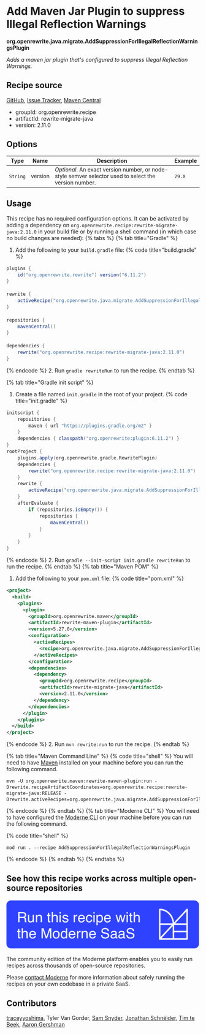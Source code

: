 # Add Maven Jar Plugin to suppress Illegal Reflection Warnings

**org.openrewrite.java.migrate.AddSuppressionForIllegalReflectionWarningsPlugin**

_Adds a maven jar plugin that's configured to suppress Illegal Reflection Warnings._

## Recipe source

[GitHub](https://github.com/openrewrite/rewrite-migrate-java/blob/main/src/main/java/org/openrewrite/java/migrate/AddSuppressionForIllegalReflectionWarningsPlugin.java), [Issue Tracker](https://github.com/openrewrite/rewrite-migrate-java/issues), [Maven Central](https://central.sonatype.com/artifact/org.openrewrite.recipe/rewrite-migrate-java/2.11.0/jar)

* groupId: org.openrewrite.recipe
* artifactId: rewrite-migrate-java
* version: 2.11.0

## Options

| Type | Name | Description | Example |
| -- | -- | -- | -- |
| `String` | version | *Optional*. An exact version number, or node-style semver selector used to select the version number. | `29.X` |


## Usage

This recipe has no required configuration options. It can be activated by adding a dependency on `org.openrewrite.recipe:rewrite-migrate-java:2.11.0` in your build file or by running a shell command (in which case no build changes are needed): 
{% tabs %}
{% tab title="Gradle" %}
1. Add the following to your `build.gradle` file:
{% code title="build.gradle" %}
```groovy
plugins {
    id("org.openrewrite.rewrite") version("6.11.2")
}

rewrite {
    activeRecipe("org.openrewrite.java.migrate.AddSuppressionForIllegalReflectionWarningsPlugin")
}

repositories {
    mavenCentral()
}

dependencies {
    rewrite("org.openrewrite.recipe:rewrite-migrate-java:2.11.0")
}
```
{% endcode %}
2. Run `gradle rewriteRun` to run the recipe.
{% endtab %}

{% tab title="Gradle init script" %}
1. Create a file named `init.gradle` in the root of your project.
{% code title="init.gradle" %}
```groovy
initscript {
    repositories {
        maven { url "https://plugins.gradle.org/m2" }
    }
    dependencies { classpath("org.openrewrite:plugin:6.11.2") }
}
rootProject {
    plugins.apply(org.openrewrite.gradle.RewritePlugin)
    dependencies {
        rewrite("org.openrewrite.recipe:rewrite-migrate-java:2.11.0")
    }
    rewrite {
        activeRecipe("org.openrewrite.java.migrate.AddSuppressionForIllegalReflectionWarningsPlugin")
    }
    afterEvaluate {
        if (repositories.isEmpty()) {
            repositories {
                mavenCentral()
            }
        }
    }
}
```
{% endcode %}
2. Run `gradle --init-script init.gradle rewriteRun` to run the recipe.
{% endtab %}
{% tab title="Maven POM" %}
1. Add the following to your `pom.xml` file:
{% code title="pom.xml" %}
```xml
<project>
  <build>
    <plugins>
      <plugin>
        <groupId>org.openrewrite.maven</groupId>
        <artifactId>rewrite-maven-plugin</artifactId>
        <version>5.27.0</version>
        <configuration>
          <activeRecipes>
            <recipe>org.openrewrite.java.migrate.AddSuppressionForIllegalReflectionWarningsPlugin</recipe>
          </activeRecipes>
        </configuration>
        <dependencies>
          <dependency>
            <groupId>org.openrewrite.recipe</groupId>
            <artifactId>rewrite-migrate-java</artifactId>
            <version>2.11.0</version>
          </dependency>
        </dependencies>
      </plugin>
    </plugins>
  </build>
</project>
```
{% endcode %}
2. Run `mvn rewrite:run` to run the recipe.
{% endtab %}

{% tab title="Maven Command Line" %}
{% code title="shell" %}
You will need to have [Maven](https://maven.apache.org/download.cgi) installed on your machine before you can run the following command.

```shell
mvn -U org.openrewrite.maven:rewrite-maven-plugin:run -Drewrite.recipeArtifactCoordinates=org.openrewrite.recipe:rewrite-migrate-java:RELEASE -Drewrite.activeRecipes=org.openrewrite.java.migrate.AddSuppressionForIllegalReflectionWarningsPlugin
```
{% endcode %}
{% endtab %}
{% tab title="Moderne CLI" %}
You will need to have configured the [Moderne CLI](https://docs.moderne.io/moderne-cli/cli-intro) on your machine before you can run the following command.

{% code title="shell" %}
```shell
mod run . --recipe AddSuppressionForIllegalReflectionWarningsPlugin
```
{% endcode %}
{% endtab %}
{% endtabs %}

## See how this recipe works across multiple open-source repositories

[![Moderne Link Image](/.gitbook/assets/ModerneRecipeButton.png)](https://app.moderne.io/recipes/org.openrewrite.java.migrate.AddSuppressionForIllegalReflectionWarningsPlugin)

The community edition of the Moderne platform enables you to easily run recipes across thousands of open-source repositories.

Please [contact Moderne](https://moderne.io/product) for more information about safely running the recipes on your own codebase in a private SaaS.

## Contributors
[traceyyoshima](mailto:tracey.yoshima@gmail.com), Tyler Van Gorder, [Sam Snyder](mailto:sam@moderne.io), [Jonathan Schnéider](mailto:jkschneider@gmail.com), [Tim te Beek](mailto:tim@moderne.io), [Aaron Gershman](mailto:aegershman@gmail.com)
